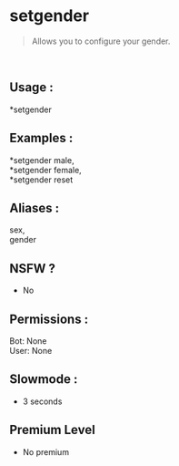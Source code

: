 # setgender

> Allows you to configure your gender.

<br>

## Usage :

*setgender <gender>

## Examples :

*setgender male,
<br>*setgender female,
<br>*setgender reset

## Aliases :

sex,
<br>gender

## NSFW ?

- No

## Permissions :

Bot: None
<br>
User: None

## Slowmode :

- 3 seconds

## Premium Level

- No premium